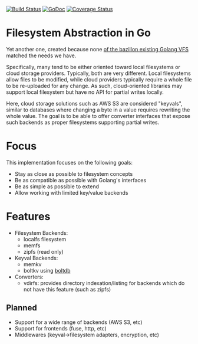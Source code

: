 [![Build Status](https://travis-ci.org/KarpelesLab/vfs.svg)](https://travis-ci.org/KarpelesLab/vfs)
[![GoDoc](https://godoc.org/github.com/KarpelesLab/vfs?status.svg)](https://godoc.org/github.com/KarpelesLab/vfs)
[![Coverage Status](https://coveralls.io/repos/github/KarpelesLab/vfs/badge.svg?branch=master)](https://coveralls.io/github/KarpelesLab/vfs?branch=master)

# Filesystem Abstraction in Go

Yet another one, created because none [of the bazillon existing Golang VFS](https://awesome-go.com/#files) matched
the needs we have.

Specifically, many tend to be either oriented toward local filesystems or cloud
storage providers. Typically, both are very different. Local filesystems allow
files to be modified, while cloud providers typically require a whole file to
be re-uploaded for any change. As such, cloud-oriented libraries may support
local filesystem but have no API for partial writes locally.

Here, cloud storage solutions such as AWS S3 are considered "keyvals", similar
to databases where changing a byte in a value requires rewriting the whole
value.
The goal is to be able to offer converter interfaces that expose such
backends as proper filesystems supporting partial writes.

# Focus

This implementation focuses on the following goals:

* Stay as close as possible to filesystem concepts
* Be as compatible as possible with Golang's interfaces
* Be as simple as possible to extend
* Allow working with limited key/value backends

# Features

* Filesystem Backends:
  * localfs filesystem
  * memfs
  * zipfs (read only)
* Keyval Backends:
  * memkv
  * boltkv using [boltdb](https://github.com/boltdb/bolt)
* Converters:
  * vdirfs: provides directory indexation/listing for backends which do not have this feature (such as zipfs)

## Planned

* Support for a wide range of backends (AWS S3, etc)
* Support for frontends (fuse, http, etc)
* Middlewares (keyval→filesystem adapters, encryption, etc)
